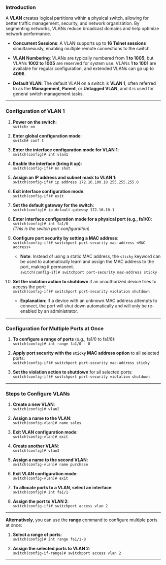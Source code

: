 ### **Introduction**

A **VLAN** creates logical partitions within a physical switch, allowing for better traffic management, security, and network organization. By segmenting networks, VLANs reduce broadcast domains and help optimize network performance.

- **Concurrent Sessions**: A VLAN supports up to **16 Telnet sessions** simultaneously, enabling multiple remote connections to the switch.
    
- **VLAN Numbering**: VLANs are typically numbered from **1 to 1005**, but VLANs **1002 to 1005** are reserved for system use. VLANs **1 to 1001** are available for regular configuration, and extended VLANs can go up to **4096**.
    
- **Default VLAN**: The default VLAN on a switch is **VLAN 1**, often referred to as the **Management**, **Parent**, or **Untagged VLAN**, and it is used for general switch management tasks.
    

---

### **Configuration of VLAN 1**

1. **Power on the switch**:  
    `switch> on`
    
2. **Enter global configuration mode**:  
    `switch# conf t`
    
3. **Enter the interface configuration mode for VLAN 1**:  
    `switch(config)# int vlan1`
    
4. **Enable the interface (bring it up)**:  
    `switch(config-if)# no shut`
    
5. **Assign an IP address and subnet mask to VLAN 1**:  
    `switch(config-if)# ip address 172.16.100.10 255.255.255.0`
    
6. **Exit interface configuration mode**:  
    `switch(config-if)# exit`
    
7. **Set the default gateway for the switch**:  
    `switch(config)# ip default-gateway 172.16.10.1`
    
8. **Enter interface configuration mode for a physical port (e.g., fa1/0)**:  
    `switch(config)# int fa1/0`  
    _(This is the switch port configuration)_
    
9. **Configure port security by setting a MAC address**:  
    `switch(config-if)# switchport port-security mac-address <MAC address>`
    
    - **Note**: Instead of using a static MAC address, the `sticky` keyword can be used to automatically learn and assign the MAC address to the port, making it permanent.  
        `switch(config-if)# switchport port-security mac-address sticky`
10. **Set the violation action to shutdown** if an unauthorized device tries to access the port:  
    `switch(config-if)# switchport port-security violation shutdown`
    
    - **Explanation**: If a device with an unknown MAC address attempts to connect, the port will shut down automatically and will only be re-enabled by an administrator.

---

### **Configuration for Multiple Ports at Once**

1. **To configure a range of ports** (e.g., fa1/0 to fa1/8):  
    `switch(config)# int range fa1/0 - 8`
    
2. **Apply port security with the `sticky` MAC address option** to all selected ports:  
    `switch(config-if)# switchport port-security mac-address sticky`
    
3. **Set the violation action to shutdown** for all selected ports:  
    `switch(config-if)# switchport port-security violation shutdown`
    

---

### **Steps to Configure VLANs**

1. **Create a new VLAN**:  
    `switch(config)# vlan2`
    
2. **Assign a name to the VLAN**:  
    `switch(config-vlan)# name sales`
    
3. **Exit VLAN configuration mode**:  
    `switch(config-vlan)# exit`
    
4. **Create another VLAN**:  
    `switch(config)# vlan3`
    
5. **Assign a name to the second VLAN**:  
    `switch(config-vlan)# name purchase`
    
6. **Exit VLAN configuration mode**:  
    `switch(config-vlan)# exit`
    
7. **To allocate ports to a VLAN, select an interface**:  
    `switch(config)# int fa1/1`
    
8. **Assign the port to VLAN 2**:  
    `switch(config-if)# switchport access vlan 2`
    

---

**Alternatively**, you can use the **range** command to configure multiple ports at once:

1. **Select a range of ports**:  
    `switch(config)# int range fa1/1-8`
    
2. **Assign the selected ports to VLAN 2**:  
    `switch(config-if-range)# switchport access vlan 2`
    

---
